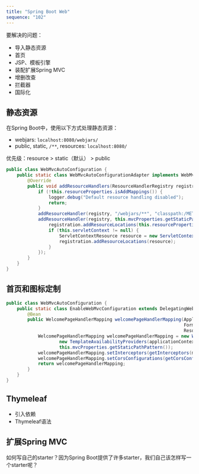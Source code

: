 ```yaml
---
title: "Spring Boot Web"
sequence: "102"
---
```


要解决的问题：

- 导入静态资源
- 首页
- JSP、模板引擎
- 装配扩展Spring MVC
- 增删改查
- 拦截器
- 国际化

## 静态资源

在Spring Boot中，使用以下方式处理静态资源：

- webjars: `localhost:8080/webjars/`
- public, static, `/**`, resources: `localhost:8080/` 

优先级：resource > static（默认） > public

```java
public class WebMvcAutoConfiguration {
    public static class WebMvcAutoConfigurationAdapter implements WebMvcConfigurer, ServletContextAware {
        @Override
        public void addResourceHandlers(ResourceHandlerRegistry registry) {
            if (!this.resourceProperties.isAddMappings()) {
                logger.debug("Default resource handling disabled");
                return;
            }
            addResourceHandler(registry, "/webjars/**", "classpath:/META-INF/resources/webjars/");
            addResourceHandler(registry, this.mvcProperties.getStaticPathPattern(), (registration) -> {
                registration.addResourceLocations(this.resourceProperties.getStaticLocations());
                if (this.servletContext != null) {
                    ServletContextResource resource = new ServletContextResource(this.servletContext, SERVLET_LOCATION);
                    registration.addResourceLocations(resource);
                }
            });
        }
    }
}
```

## 首页和图标定制

```java
public class WebMvcAutoConfiguration {
    public static class EnableWebMvcConfiguration extends DelegatingWebMvcConfiguration implements ResourceLoaderAware {
        @Bean
        public WelcomePageHandlerMapping welcomePageHandlerMapping(ApplicationContext applicationContext,
                                                                   FormattingConversionService mvcConversionService,
                                                                   ResourceUrlProvider mvcResourceUrlProvider) {
            WelcomePageHandlerMapping welcomePageHandlerMapping = new WelcomePageHandlerMapping(
                    new TemplateAvailabilityProviders(applicationContext), applicationContext, getWelcomePage(),
                    this.mvcProperties.getStaticPathPattern());
            welcomePageHandlerMapping.setInterceptors(getInterceptors(mvcConversionService, mvcResourceUrlProvider));
            welcomePageHandlerMapping.setCorsConfigurations(getCorsConfigurations());
            return welcomePageHandlerMapping;
        }
    }
}
```

## Thymeleaf

- 引入依赖
- Thymeleaf语法

## 扩展Spring MVC

如何写自己的starter？因为Spring Boot提供了许多starter，我们自己该怎样写一个starter呢？

